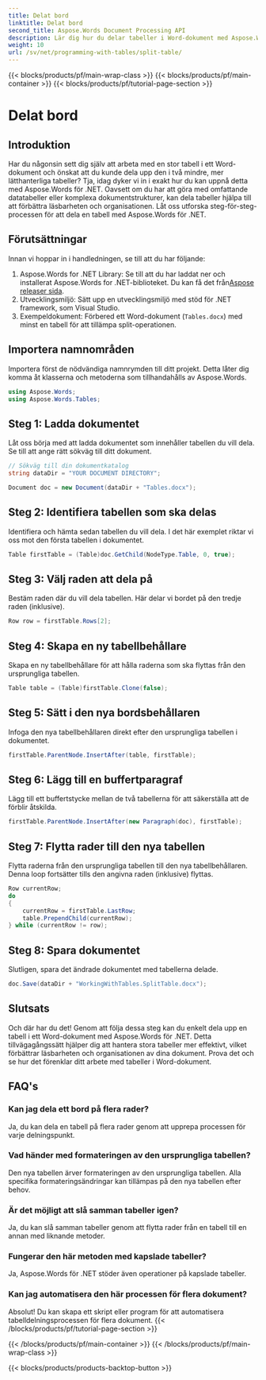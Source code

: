 ```yaml
---
title: Delat bord
linktitle: Delat bord
second_title: Aspose.Words Document Processing API
description: Lär dig hur du delar tabeller i Word-dokument med Aspose.Words för .NET. Vår steg-för-steg-guide gör bordshanteringen enkel och effektiv.
weight: 10
url: /sv/net/programming-with-tables/split-table/
---
```


{{< blocks/products/pf/main-wrap-class >}}
{{< blocks/products/pf/main-container >}}
{{< blocks/products/pf/tutorial-page-section >}}

# Delat bord

## Introduktion

Har du någonsin sett dig själv att arbeta med en stor tabell i ett Word-dokument och önskat att du kunde dela upp den i två mindre, mer lätthanterliga tabeller? Tja, idag dyker vi in i exakt hur du kan uppnå detta med Aspose.Words för .NET. Oavsett om du har att göra med omfattande datatabeller eller komplexa dokumentstrukturer, kan dela tabeller hjälpa till att förbättra läsbarheten och organisationen. Låt oss utforska steg-för-steg-processen för att dela en tabell med Aspose.Words för .NET.

## Förutsättningar

Innan vi hoppar in i handledningen, se till att du har följande:

1.  Aspose.Words for .NET Library: Se till att du har laddat ner och installerat Aspose.Words for .NET-biblioteket. Du kan få det från[Aspose releaser sida](https://releases.aspose.com/words/net/).
2. Utvecklingsmiljö: Sätt upp en utvecklingsmiljö med stöd för .NET framework, som Visual Studio.
3. Exempeldokument: Förbered ett Word-dokument (`Tables.docx`) med minst en tabell för att tillämpa split-operationen.

## Importera namnområden

Importera först de nödvändiga namnrymden till ditt projekt. Detta låter dig komma åt klasserna och metoderna som tillhandahålls av Aspose.Words.

```csharp
using Aspose.Words;
using Aspose.Words.Tables;
```

## Steg 1: Ladda dokumentet

Låt oss börja med att ladda dokumentet som innehåller tabellen du vill dela. Se till att ange rätt sökväg till ditt dokument.

```csharp
// Sökväg till din dokumentkatalog
string dataDir = "YOUR DOCUMENT DIRECTORY";

Document doc = new Document(dataDir + "Tables.docx");
```

## Steg 2: Identifiera tabellen som ska delas

Identifiera och hämta sedan tabellen du vill dela. I det här exemplet riktar vi oss mot den första tabellen i dokumentet.

```csharp
Table firstTable = (Table)doc.GetChild(NodeType.Table, 0, true);
```

## Steg 3: Välj raden att dela på

Bestäm raden där du vill dela tabellen. Här delar vi bordet på den tredje raden (inklusive).

```csharp
Row row = firstTable.Rows[2];
```

## Steg 4: Skapa en ny tabellbehållare

Skapa en ny tabellbehållare för att hålla raderna som ska flyttas från den ursprungliga tabellen.

```csharp
Table table = (Table)firstTable.Clone(false);
```

## Steg 5: Sätt i den nya bordsbehållaren

Infoga den nya tabellbehållaren direkt efter den ursprungliga tabellen i dokumentet.

```csharp
firstTable.ParentNode.InsertAfter(table, firstTable);
```

## Steg 6: Lägg till en buffertparagraf

Lägg till ett buffertstycke mellan de två tabellerna för att säkerställa att de förblir åtskilda.

```csharp
firstTable.ParentNode.InsertAfter(new Paragraph(doc), firstTable);
```

## Steg 7: Flytta rader till den nya tabellen

Flytta raderna från den ursprungliga tabellen till den nya tabellbehållaren. Denna loop fortsätter tills den angivna raden (inklusive) flyttas.

```csharp
Row currentRow;
do
{
    currentRow = firstTable.LastRow;
    table.PrependChild(currentRow);
} while (currentRow != row);
```

## Steg 8: Spara dokumentet

Slutligen, spara det ändrade dokumentet med tabellerna delade.

```csharp
doc.Save(dataDir + "WorkingWithTables.SplitTable.docx");
```

## Slutsats

Och där har du det! Genom att följa dessa steg kan du enkelt dela upp en tabell i ett Word-dokument med Aspose.Words för .NET. Detta tillvägagångssätt hjälper dig att hantera stora tabeller mer effektivt, vilket förbättrar läsbarheten och organisationen av dina dokument. Prova det och se hur det förenklar ditt arbete med tabeller i Word-dokument.

## FAQ's

### Kan jag dela ett bord på flera rader?
Ja, du kan dela en tabell på flera rader genom att upprepa processen för varje delningspunkt.

### Vad händer med formateringen av den ursprungliga tabellen?
Den nya tabellen ärver formateringen av den ursprungliga tabellen. Alla specifika formateringsändringar kan tillämpas på den nya tabellen efter behov.

### Är det möjligt att slå samman tabeller igen?
Ja, du kan slå samman tabeller genom att flytta rader från en tabell till en annan med liknande metoder.

### Fungerar den här metoden med kapslade tabeller?
Ja, Aspose.Words för .NET stöder även operationer på kapslade tabeller.

### Kan jag automatisera den här processen för flera dokument?
Absolut! Du kan skapa ett skript eller program för att automatisera tabelldelningsprocessen för flera dokument.
{{< /blocks/products/pf/tutorial-page-section >}}

{{< /blocks/products/pf/main-container >}}
{{< /blocks/products/pf/main-wrap-class >}}

{{< blocks/products/products-backtop-button >}}
